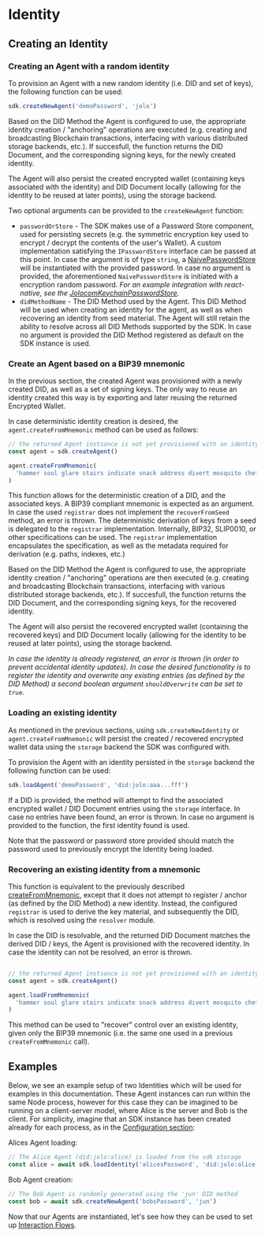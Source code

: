 # Identity

## Creating an Identity

### Creating an Agent with a random identity

To provision an Agent with a new random identity (i.e. DID and set of keys), the following function can be used:

```typescript
sdk.createNewAgent('demoPassword', 'jolo')
```

Based on the DID Method the Agent is configured to use, the appropriate identity creation / "anchoring" operations are executed (e.g. creating and broadcasting Blockchain transactions, interfacing with various distributed storage backends, etc.). If succesfull, the function returns the DID Document, and the corresponding signing keys, for the newly created identity.

The Agent will also persist the created encrypted wallet (containing keys associated with the identity) and DID Document locally (allowing for the identity to be reused at later points), using the storage backend.

Two optional arguments can be provided to the `createNewAgent` function:

- `passwordOrStore` - The SDK makes use of a Password Store component, used for persisting secrets (e.g. the symmetric encryption key used to encrypt / decrypt the contents of the user's Wallet). A custom implementation satisfying the `IPasswordStore` interface can be passed at this point.
  In case the argument is of type `string`, a [NaivePasswordStore](https://github.com/jolocom/jolocom-sdk/blob/36a7a4e7c17f4501d6fc4c79b2b3633befbb6904/src/storage/index.ts#L73) will be instantiated with the provided password. In case no argument is provided, the aforementioned `NaivePasswordStore` is initiated with a encryption random password. _For an example integration with react-native, see the [JolocomKeychainPasswordStore](https://github.com/jolocom/react-native-jolocom/blob/master/ts/passwordStore.ts)._
- `didMethodName` - The DID Method used by the Agent. This DID Method will be used when creating an identity for the agent, as well as when recovering an identity from seed material. The Agent will still retain the ability to resolve across all DID Methods supported by the SDK. In case no argument is provided the DID Method registered as default on the SDK instance is used.

### Create an Agent based on a BIP39 mnemonic

In the previous section, the created Agent was provisioned with a newly created DID, as well as a set of signing keys. The only way to reuse an identity created this way is by exporting and later reusing the returned Encrypted Wallet.

In case deterministic identity creation is desired, the `agent.createFromMnemonic` method can be used as follows:

```typescript
// the returned Agent instsance is not yet provisioned with an identity
const agent = sdk.createAgent()

agent.createFromMnemonic(
  'hammer soul glare stairs indicate snack address divert mosquito chef season hobby',
)
```

This function allows for the deterministic creation of a DID, and the associated keys. A BIP39 compliant mnemonic is expected as an argument. In case the used `registrar` does not implement the `recoverFromSeed` method, an error is thrown. The deterministic derivation of keys from a seed is delegated to the `registrar` implementation. Internally, BIP32, SLIP0010, or other specifications can be used. The `registrar` implementation encapsulates the specification, as well as the metadata required for derivation (e.g. paths, indexes, etc.)

Based on the DID Method the Agent is configured to use, the appropriate identity creation / "anchoring" operations are then executed (e.g. creating and broadcasting Blockchain transactions, interfacing with various distributed storage backends, etc.). If succesfull, the function returns the DID Document, and the corresponding signing keys, for the recovered identity.

The Agent will also persist the recovered encrypted wallet (containing the recovered keys) and DID Document locally (allowing for the identity to be reused at later points), using the storage backend.

*In case the identity is already registered, an error is thrown (in order to prevent accidental identity updates). In case the desired functionality is to register the identity and overwrite any existing entries (as defined by the DID Method) a second boolean argument `shouldOverwrite` can be set to `true`.*

### Loading an existing identity

As mentioned in the previous sections, using `sdk.createNewIdentity` or `agent.createFromMnemonic` will persist the created / recovered encrypted wallet data using the `storage` backend the SDK was configured with.

To provision the Agent with an identity persisted in the `storage` backend the following function can be used:


```typescript
sdk.loadAgent('demoPassword', 'did:jolo:aaa...fff')
```

If a DID is provided, the method will attempt to find the associated encrypted wallet / DID Document entries using the `storage` interface. In case no entries have been found, an error is thrown. In case no argument is provided to the function, the first identity found is used.

Note that the password or password store provided should match the password used to previously encrypt the Identity being loaded.

### Recovering an existing identity from a mnemonic

This function is equivalent to the previously described [createFromMnemonic](#createfrommnemonic), except that it does not attempt to register / anchor (as defined by the DID Method) a new identity. Instead, the configured `registrar` is used to derive the key material, and subsequently the DID, which is resolved using the `resolver` module.

In case the DID is resolvable, and the returned DID Document matches the derived DID / keys, the Agent is provisioned with the recovered identity. In case the identity can not be resolved, an error is thrown.

```typescript

// the returned Agent instsance is not yet provisioned with an identity
const agent = sdk.createAgent()

agent.loadFromMnemonic(
  'hammer soul glare stairs indicate snack address divert mosquito chef season hobby',
)
```

This method can be used to "recover" control over an existing identity, given only the BIP39 mnemonic (i.e. the same one used in a previous `createFromMnemonic` call).

## Examples

Below, we see an example setup of two Identities which will be used for examples in this documentation. These Agent instances can run within the same Node process, however for this case they can be imagined to be running on a client-server model, where Alice is the server and Bob is the client. For simplicity, imagine that an SDK instance has been created already for each process, as in the [Configuration section](./sdk_install_conf.md#instantiating-the-jolocom-sdk):

Alices Agent loading:

```typescript
// The Alice Agent (did:jolo:alice) is loaded from the sdk storage
const alice = await sdk.loadIdentity('alicesPassword', 'did:jolo:alice')
```

Bob Agent creation:

```typescript
// The Bob Agent is randomly generated using the 'jun' DID method
const bob = await sdk.createNewAgent('bobsPassword', 'jun')
```

Now that our Agents are instantiated, let's see how they can be used to set up [Interaction Flows](./interaction_flows.md).
